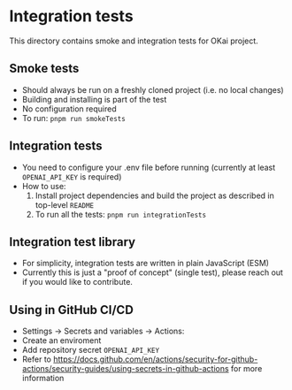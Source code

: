# Integration tests

This directory contains smoke and integration tests for OKai project.

## Smoke tests
- Should always be run on a freshly cloned project (i.e. no local changes)
- Building and installing is part of the test
- No configuration required
- To run: `pnpm run smokeTests`

## Integration tests
- You need to configure your .env file before running (currently at least `OPENAI_API_KEY` is required)
- How to use:
  1. Install project dependencies and build the project as described in top-level `README`
  2. To run all the tests: `pnpm run integrationTests`

## Integration test library
- For simplicity, integration tests are written in plain JavaScript (ESM)
- Currently this is just a "proof of concept" (single test), please reach out if you would like to contribute.

## Using in GitHub CI/CD
- Settings -> Secrets and variables -> Actions:
- Create an enviroment
- Add repository secret `OPENAI_API_KEY`
- Refer to https://docs.github.com/en/actions/security-for-github-actions/security-guides/using-secrets-in-github-actions for more information
